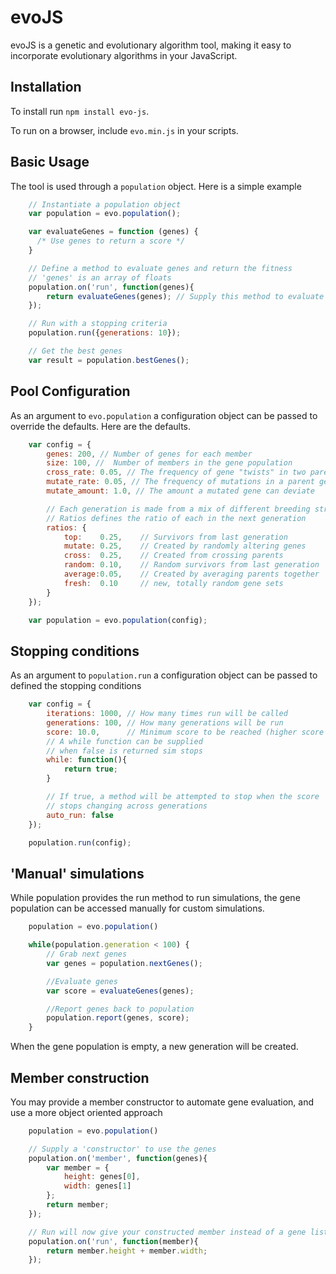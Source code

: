 evoJS
=========
evoJS is a genetic and evolutionary algorithm tool, making it easy to incorporate evolutionary algorithms in your JavaScript.  

Installation
-------------
To install run `npm install evo-js`.

To run on a browser, include `evo.min.js` in your scripts.

Basic Usage
---------
The tool is used through a `population` object. Here is a simple example

```javascript
    // Instantiate a population object
    var population = evo.population();

    var evaluateGenes = function (genes) {
      /* Use genes to return a score */
    }

    // Define a method to evaluate genes and return the fitness
    // 'genes' is an array of floats
    population.on('run', function(genes){
        return evaluateGenes(genes); // Supply this method to evaluate the genes
    });

    // Run with a stopping criteria
    population.run({generations: 10});

    // Get the best genes
    var result = population.bestGenes();
```

Pool Configuration
----------
As an argument to `evo.population` a configuration object can be passed to override the
defaults. Here are the defaults.
```javascript
    var config = {
        genes: 200, // Number of genes for each member
        size: 100, //  Number of members in the gene population
        cross_rate: 0.05, // The frequency of gene "twists" in two parents genes
        mutate_rate: 0.05, // The frequency of mutations in a parent gene
        mutate_amount: 1.0, // The amount a mutated gene can deviate

        // Each generation is made from a mix of different breeding strategies
        // Ratios defines the ratio of each in the next generation
        ratios: {
            top:    0.25,    // Survivors from last generation
            mutate: 0.25,    // Created by randomly altering genes
            cross:  0.25,    // Created from crossing parents
            random: 0.10,    // Random survivors from last generation
            average:0.05,    // Created by averaging parents together
            fresh:  0.10     // new, totally random gene sets
        }
    });

    var population = evo.population(config);
```

Stopping conditions
----------
As an argument to `population.run` a configuration object can be passed to defined the
stopping conditions
```javascript
    var config = {
        iterations: 1000, // How many times run will be called
        generations: 100, // How many generations will be run
        score: 10.0,      // Minimum score to be reached (higher score is better)
        // A while function can be supplied
        // when false is returned sim stops
        while: function(){
            return true;
        }

        // If true, a method will be attempted to stop when the score
        // stops changing across generations
        auto_run: false
    });

    population.run(config);
```

'Manual' simulations
----------
While population provides the run method to run simulations, the gene population can be accessed
manually for custom simulations.
```javascript
    population = evo.population()

    while(population.generation < 100) {
        // Grab next genes
        var genes = population.nextGenes();

        //Evaluate genes
        var score = evaluateGenes(genes);

        //Report genes back to population
        population.report(genes, score);
    }
```
When the gene population is empty, a new generation will be created.

Member construction
----------
You may provide a member constructor to automate gene evaluation, and use a more
object oriented approach
```javascript
    population = evo.population()

    // Supply a 'constructor' to use the genes
    population.on('member', function(genes){
        var member = {
            height: genes[0],
            width: genes[1]
        };
        return member;
    });

    // Run will now give your constructed member instead of a gene list
    population.on('run', function(member){
        return member.height + member.width;
    });
```
